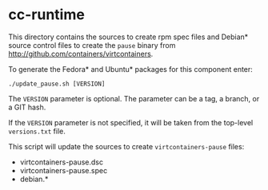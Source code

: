 # cc-runtime

This directory contains the sources to create rpm spec files and Debian* source
control files to create the ``pause`` binary from
http://github.com/containers/virtcontainers.

To generate the Fedora* and Ubuntu* packages for this component enter:

``./update_pause.sh [VERSION]``

The ``VERSION`` parameter is optional. The parameter can be a tag, a branch,
or a GIT hash.

If the ``VERSION`` parameter is not specified, it will be taken from the
top-level ``versions.txt`` file.

This script will update the sources to create ``virtcontainers-pause`` files:

  * virtcontainers-pause.dsc
  * virtcontainers-pause.spec
  * debian.*
